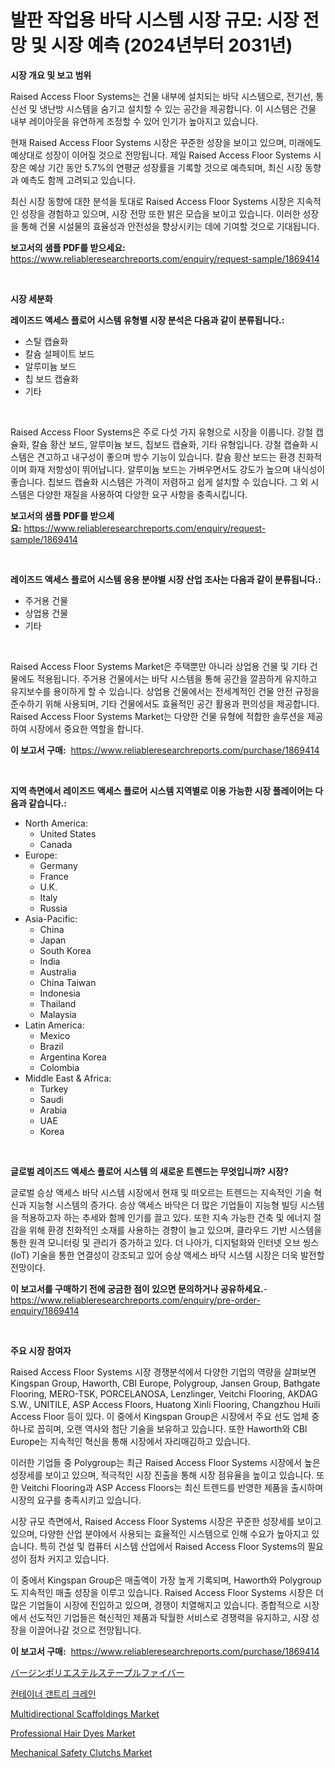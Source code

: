 <p><h1>발판 작업용 바닥 시스템 시장 규모: 시장 전망 및 시장 예측 (2024년부터 2031년)</h1></p><p><strong>시장 개요 및 보고 범위</strong></p>
<p><p>Raised Access Floor Systems는 건물 내부에 설치되는 바닥 시스템으로, 전기선, 통신선 및 냉난방 시스템을 숨기고 설치할 수 있는 공간을 제공합니다. 이 시스템은 건물 내부 레이아웃을 유연하게 조정할 수 있어 인기가 높아지고 있습니다.</p><p>현재 Raised Access Floor Systems 시장은 꾸준한 성장을 보이고 있으며, 미래에도 예상대로 성장이 이어질 것으로 전망됩니다. 제일 Raised Access Floor Systems 시장은 예상 기간 동안 5.7%의 연평균 성장률을 기록할 것으로 예측되며, 최신 시장 동향과 예측도 함께 고려되고 있습니다.</p><p>최신 시장 동향에 대한 분석을 토대로 Raised Access Floor Systems 시장은 지속적인 성장을 경험하고 있으며, 시장 전망 또한 밝은 모습을 보이고 있습니다. 이러한 성장을 통해 건물 시설물의 효율성과 안전성을 향상시키는 데에 기여할 것으로 기대됩니다.</p></p>
<p><strong>보고서의 샘플 PDF를 받으세요:</strong> <a href="https://www.reliableresearchreports.com/enquiry/request-sample/1869414">https://www.reliableresearchreports.com/enquiry/request-sample/1869414</a></p>
<p>&nbsp;</p>
<p><strong>시장 세분화</strong></p>
<p><strong>레이즈드 액세스 플로어 시스템 유형별 시장 분석은 다음과 같이 분류됩니다.:</strong></p>
<p><ul><li>스틸 캡슐화</li><li>칼슘 설페이트 보드</li><li>알루미늄 보드</li><li>칩 보드 캡슐화</li><li>기타</li></ul></p>
<p>&nbsp;</p>
<p><p>Raised Access Floor Systems은 주로 다섯 가지 유형으로 시장을 이룹니다. 강철 캡슐화, 칼슘 황산 보드, 알루미늄 보드, 칩보드 캡슐화, 기타 유형입니다. 강철 캡슐화 시스템은 견고하고 내구성이 좋으며 방수 기능이 있습니다. 칼슘 황산 보드는 환경 친화적이며 화재 저항성이 뛰어납니다. 알루미늄 보드는 가벼우면서도 강도가 높으며 내식성이 좋습니다. 칩보드 캡슐화 시스템은 가격이 저렴하고 쉽게 설치할 수 있습니다. 그 외 시스템은 다양한 재질을 사용하여 다양한 요구 사항을 충족시킵니다.</p></p>
<p><strong>보고서의 샘플 PDF를 받으세요:</strong>&nbsp;<a href="https://www.reliableresearchreports.com/enquiry/request-sample/1869414">https://www.reliableresearchreports.com/enquiry/request-sample/1869414</a></p>
<p>&nbsp;</p>
<p><strong> 레이즈드 액세스 플로어 시스템 응용 분야별 시장 산업 조사는 다음과 같이 분류됩니다.:</strong></p>
<p><ul><li>주거용 건물</li><li>상업용 건물</li><li>기타</li></ul></p>
<p>&nbsp;</p>
<p><p>Raised Access Floor Systems Market은 주택뿐만 아니라 상업용 건물 및 기타 건물에도 적용됩니다. 주거용 건물에서는 바닥 시스템을 통해 공간을 깔끔하게 유지하고 유지보수를 용이하게 할 수 있습니다. 상업용 건물에서는 전세계적인 건물 안전 규정을 준수하기 위해 사용되며, 기타 건물에서도 효율적인 공간 활용과 편의성을 제공합니다. Raised Access Floor Systems Market는 다양한 건물 유형에 적합한 솔루션을 제공하여 시장에서 중요한 역할을 합니다.</p></p>
<p><strong>이 보고서 구매:</strong>&nbsp; <a href="https://www.reliableresearchreports.com/purchase/1869414">https://www.reliableresearchreports.com/purchase/1869414</a></p>
<p>&nbsp;</p>
<p><strong>지역 측면에서 레이즈드 액세스 플로어 시스템 지역별로 이용 가능한 시장 플레이어는 다음과 같습니다.:</strong></p>
<p><ul>
    <li>
        North America:
        <ul>
            <li>United States</li>
            <li>Canada</li>
        </ul>
    </li>
    <li>
        Europe:
        <ul>
            <li>Germany</li>
            <li>France</li>
            <li>U.K.</li>
            <li>Italy</li>
            <li>Russia</li>
        </ul>
    </li>
    <li>
        Asia-Pacific:
        <ul>
            <li>China</li>
            <li>Japan</li>
            <li>South Korea</li>
            <li>India</li>
            <li>Australia</li>
            <li>China Taiwan</li>
            <li>Indonesia</li>
            <li>Thailand</li>
            <li>Malaysia</li>
        </ul>
    </li>
    <li>
        Latin America:
        <ul>
            <li>Mexico</li>
            <li>Brazil</li>
            <li>Argentina Korea</li>
            <li>Colombia</li>
        </ul>
    </li>
    <li>
        Middle East & Africa:
        <ul>
            <li>Turkey</li>
            <li>Saudi</li>
            <li>Arabia</li>
            <li>UAE</li>
            <li>Korea</li>
        </ul>
    </li>
    </ul></p>
<p>&nbsp;</p>
<p><strong>글로벌 레이즈드 액세스 플로어 시스템 의 새로운 트렌드는 무엇입니까? 시장?</strong></p>
<p><p>글로벌 승상 액세스 바닥 시스템 시장에서 현재 및 떠오르는 트렌드는 지속적인 기술 혁신과 지능형 시스템의 증가다. 승상 액세스 바닥은 더 많은 기업들이 지능형 빌딩 시스템을 적용하고자 하는 추세와 함께 인기를 끌고 있다. 또한 지속 가능한 건축 및 에너지 절감을 위해 환경 친화적인 소재를 사용하는 경향이 늘고 있으며, 클라우드 기반 시스템을 통한 원격 모니터링 및 관리가 증가하고 있다. 더 나아가, 디지털화와 인터넷 오브 씽스(IoT) 기술을 통한 연결성이 강조되고 있어 승상 액세스 바닥 시스템 시장은 더욱 발전할 전망이다.</p></p>
<p><strong>이 보고서를 구매하기 전에 궁금한 점이 있으면 문의하거나 공유하세요.</strong>- <a href="https://www.reliableresearchreports.com/enquiry/pre-order-enquiry/1869414">https://www.reliableresearchreports.com/enquiry/pre-order-enquiry/1869414</a></p>
<p>&nbsp;</p>
<p><strong>주요 시장 참여자</strong></p>
<p><p>Raised Access Floor Systems 시장 경쟁분석에서 다양한 기업의 역량을 살펴보면 Kingspan Group, Haworth, CBI Europe, Polygroup, Jansen Group, Bathgate Flooring, MERO-TSK, PORCELANOSA, Lenzlinger, Veitchi Flooring, AKDAG S.W., UNITILE, ASP Access Floors, Huatong Xinli Flooring, Changzhou Huili Access Floor 등이 있다. 이 중에서 Kingspan Group은 시장에서 주요 선도 업체 중 하나로 꼽히며, 오랜 역사와 첨단 기술을 보유하고 있습니다. 또한 Haworth와 CBI Europe는 지속적인 혁신을 통해 시장에서 자리매김하고 있습니다.</p><p>이러한 기업들 중 Polygroup는 최근 Raised Access Floor Systems 시장에서 높은 성장세를 보이고 있으며, 적극적인 시장 진출을 통해 시장 점유율을 높이고 있습니다. 또한 Veitchi Flooring과 ASP Access Floors는 최신 트렌드를 반영한 제품을 출시하며 시장의 요구를 충족시키고 있습니다.</p><p>시장 규모 측면에서, Raised Access Floor Systems 시장은 꾸준한 성장세를 보이고 있으며, 다양한 산업 분야에서 사용되는 효율적인 시스템으로 인해 수요가 높아지고 있습니다. 특히 건설 및 컴퓨터 시스템 산업에서 Raised Access Floor Systems의 필요성이 점차 커지고 있습니다.</p><p>이 중에서 Kingspan Group은 매출액이 가장 높게 기록되며, Haworth와 Polygroup도 지속적인 매출 성장을 이루고 있습니다. Raised Access Floor Systems 시장은 더 많은 기업들이 시장에 진입하고 있으며, 경쟁이 치열해지고 있습니다. 종합적으로 시장에서 선도적인 기업들은 혁신적인 제품과 탁월한 서비스로 경쟁력을 유지하고, 시장 성장을 이끌어나갈 것으로 전망됩니다.</p></p>
<p><strong>이 보고서 구매:</strong>&nbsp;&nbsp;<a href="https://www.reliableresearchreports.com/purchase/1869414">https://www.reliableresearchreports.com/purchase/1869414</a></p>
<p><p><a href="https://github.com/vhemk0794148/Market-Research-Report-List-1/blob/main/33832183707.md">バージンポリエステルステープルファイバー</a></p><p><a href="https://github.com/vss5505pa7z1p/Market-Research-Report-List-1/blob/main/97436213250.md">컨테이너 갠트리 크레인</a></p><p><a href="https://issuu.com/reportprime-2/docs/multidirectional-scaffoldings-market-size-2030.ppt">Multidirectional Scaffoldings Market</a></p><p><a href="https://github.com/sofayahoo2023/Market-Research-Report-List-3/blob/main/professional-hair-dyes-market.md">Professional Hair Dyes Market</a></p><p><a href="https://issuu.com/reportprime-2/docs/mechanical-safety-clutchs-market-size-2030.pptx">Mechanical Safety Clutchs Market</a></p></p>
